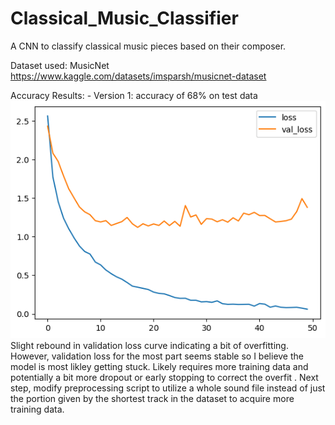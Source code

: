 # Classical_Music_Classifier
 A CNN to classify classical music pieces based on their composer.

 Dataset used: MusicNet https://www.kaggle.com/datasets/imsparsh/musicnet-dataset

 Accuracy Results:
    - Version 1: accuracy of 68% on test data
    ![Alt text](output.png)
    Slight rebound in validation loss curve indicating a bit of overfitting. However, validation loss for the most part seems stable so I believe the model is most likley getting stuck.
    Likely requires more training data and potentially a bit more dropout or early stopping to correct the overfit . Next step, modify preprocessing script to utilize 
    a whole sound file instead of just the portion given by the shortest track in the dataset to acquire more training data. 